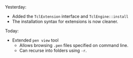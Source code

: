 Yesterday:

- Added the `TclExtension` interface and `TclEngine::install`
- The installation syntax for extensions is now cleaner.

Today:

- Extended `pen view` tool
    - Allows browsing `.pen` files specified on command line.
    - Can recurse into folders using `-r`.